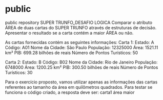 # public
public repository
SUPER TRUNFO_DESAFIO LOGICA 
Comparar o atributo ÁREA de duas cartas do SUPER TRUNFO através de estruturas de decisão.
Apresentar o resultado se a carta contém a maior ÁREA ou não. 

As cartas fornecidas contém as seguintes informações:
Carta 1:
Estado: A
Código: A01
Nome da Cidade: São Paulo
População: 12325000
Área: 1521.11 km²
PIB: 699.28 bilhões de reais
Número de Pontos Turísticos: 50

Carta 2:
Estado: B
Código: B02
Nome da Cidade: Rio de Janeiro
População: 6748000
Área: 1200.25 km²
PIB: 300.50 bilhões de reais
Número de Pontos Turísticos: 30    

Para o exercício proposto, vamos utilizar apenas as informações das cartas referentes ao tamanho da área em quilômetros quadrados. 
Para testar se funciona o código criado, a resposta deve ser: carta1 área maior
